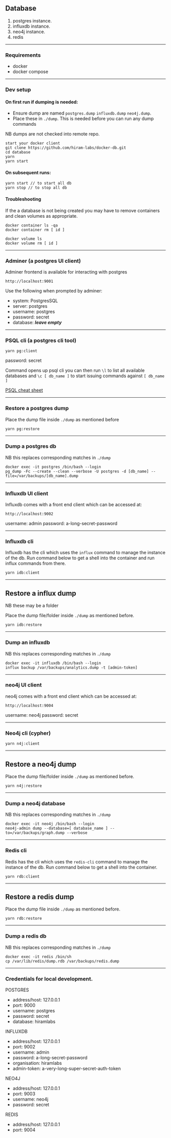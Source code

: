 ## Database

1. postgres instance.
2. influxdb instance.
3. neo4j instance.
4. redis

---

### Requirements

- docker
- docker compose

---

### Dev setup

#### On first run if dumping is needed:

- Ensure dump are named `postgres.dump` `influxdb.dump` `neo4j.dump`.
- Place these in `./dump`. This is needed before you can run any dump commands

NB dumps are not checked into remote repo.

```
start your docker client
git clone https://github.com/hiram-labs/docker-db.git
cd database
yarn
yarn start
```

#### On subsequent runs:

```
yarn start // to start all db
yarn stop // to stop all db
```

#### Troubleshooting

If the a database is not being created you may have to remove containers and clean volumes as appropriate.

```
docker container ls -qa
docker container rm [ id ]

docker volume ls
docker volume rm [ id ]
```

---

### Adminer (a postgres UI client)

Adminer frontend is available for interacting with postgres

`http://localhost:9001`

Use the following when prompted by adminer:

- system: PostgresSQL
- server: postgres
- username: postgres
- password: secret
- database: **_leave empty_**

---

### PSQL cli (a postgres cli tool)

```
yarn pg:client
```

password: secret

Command opens up psql cli you can then run `\l` to list all available databases and `\c [ db_name ]` to start issuing commands against `[ db_name ]`

[PSQL cheat sheet](https://postgrescheatsheet.com/)

---

### Restore a postgres dump

Place the dump file inside `./dump` as mentioned before

```
yarn pg:restore
```

---

### Dump a postgres db

NB this replaces corresponding matches in `./dump`

```
docker exec -it postgres /bin/bash --login
pg_dump -Fc --create --clean --verbose -U postgres -d [db_name] --file=/var/backups/[db_name].dump
```

---

### Influxdb UI client

Influxdb comes with a front end client which can be accessed at:

`http://localhost:9002`

username: admin
password: a-long-secret-password

---

### Influxdb cli

Influxdb has the cli which uses the `influx` command to manage the instance of the db. Run command below to get a shell into the container and run influx commands from there.

```
yarn idb:client
```

---

## Restore a influx dump

NB these may be a folder

Place the dump file/folder inside `./dump` as mentioned before.

```
yarn idb:restore
```

---

### Dump an influxdb

NB this replaces corresponding matches in `./dump`

```
docker exec -it influxdb /bin/bash --login
influx backup /var/backups/analytics.dump -t [admin-token]
```

---

### neo4j UI client

neo4j comes with a front end client which can be accessed at:

`http://localhost:9004`

username: neo4j
password: secret

---

### Neo4j cli (cypher)

```
yarn n4j:client
```

---

## Restore a neo4j dump

Place the dump file/folder inside `./dump` as mentioned before.

```
yarn n4j:restore
```

---

### Dump a neo4j database

NB this replaces corresponding matches in `./dump`

```
docker exec -it neo4j /bin/bash --login
neo4j-admin dump --database=[ database_name ] --to=/var/backups/graph.dump --verbose
```

---

### Redis cli

Redis has the cli which uses the `redis-cli` command to manage the instance of the db. Run command below to get a shell into the container.

```
yarn rdb:client
```

---

## Restore a redis dump

Place the dump file inside `./dump` as mentioned before.

```
yarn rdb:restore
```

---

### Dump a redis db

NB this replaces corresponding matches in `./dump`

```
docker exec -it redis /bin/sh
cp /var/lib/redis/dump.rdb /var/backups/redis.dump
```

---

### Credentials for local development.

POSTGRES

- address/host: 127.0.0.1
- port: 9000
- username: postgres
- password: secret
- database: hiramlabs

INFLUXDB

- address/host: 127.0.0.1
- port: 9002
- username: admin
- password: a-long-secret-password
- organisation: hiramlabs
- admin-token: a-very-long-super-secret-auth-token

NEO4J

- address/host: 127.0.0.1
- port: 9003
- username: neo4j
- password: secret

REDIS

- address/host: 127.0.0.1
- port: 9004
